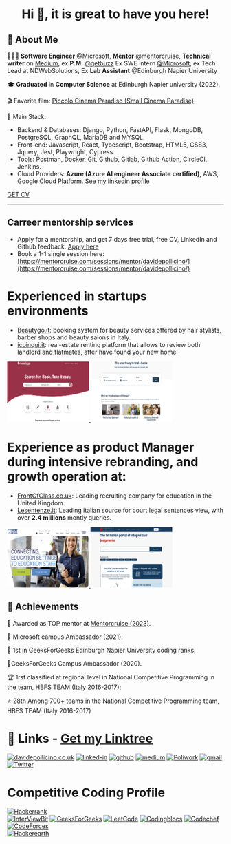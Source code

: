 <h1 align="center"> Hi 👋, it is great to have you here!<br/> </h1> 

## 🚀 About Me

🧑🏻‍💻 **Software Engineer** @Microsoft, **Mentor** [@mentorcruise](http://mentorcruise.com/mentor/davidepollicino/), **Technical writer** on [Medium](https://davidepollicino.medium.com/), ex **P.M.** [@getbuzz](http://getbuzz.uk) Ex SWE intern [@Microsoft](https://github.com/microsoft/), ex Tech Lead at NDWebSolutions, Ex **Lab Assistant** @Edinburgh Napier University

🎓 **Graduated** in **Computer Science** at Edinburgh Napier university (2022).

🎬 Favorite film: [Piccolo Cinema Paradiso (Small Cinema Paradise)](https://en.wikipedia.org/wiki/Cinema_Paradiso)

💼 Main Stack: 
* Backend & Databases: Django, Python, FastAPI, Flask, MongoDB, PostgreSQL, GraphQL, MariaDB and MYSQL.
* Front-end: Javascript, React, Typescript, Bootstrap, HTML5, CSS3, Jquery, Jest, Playwright, Cypress.
* Tools: Postman, Docker, Git, Github, Gitlab,  Github Action, CircleCI, Jenkins.
* Cloud Providers: **Azure (Azure AI engineer Associate certified)**, AWS, Google Cloud Platform.
[See my linkedin profile](https://www.linkedin.com/in/davidepollicino7/)
 
[GET CV](https://docs.google.com/document/d/1dBRsiLnIYSucAK_4-TqJ7f1cos0yhGUJ-rS21giDBTM/edit?usp=sharing)

<hr>

## Carreer mentorship services
* Apply for a mentorship, and get 7 days free trial, free CV, LinkedIn and Github feedback. [Apply here](https://mentorcruise.com/mentor/davidepollicino/)
* Book a 1-1 single session here: [https://mentorcruise.com/sessions/mentor/davidepollicino/](https://mentorcruise.com/sessions/mentor/davidepollicino/)

# Experienced in startups environments
* [Beautygo.it](https://beautygo.it/): booking system for beauty services offered by hair stylists, barber shops and beauty salons in Italy.
* [icoinqui.it](https://icoinqui.it/): real-estate renting platform that allows to review both landlord and flatmates, 
after have found your new home!
<a href="https://beautygo.it/" target="blank">
    <img src="images/beautygo.png" alt="BeautyGo" height="140" width="190" />
</a> 
<a href="https://icoinqui.it/" target="blank">
    <img src="images/icoinqui.png" alt="Icoinqui" height="140" width="190" />
</a> 

# Experience as product Manager during intensive rebranding, and growth operation at:
* [FrontOfClass.co.uk](https://frontofclass.co.uk/): Leading recruiting company for education in the United Kingdom. 
* [Lesentenze.it](https://www.lesentenze.it/): Leading italian source for court legal sentences view, with over **2.4 millions** montly queries.

<a href="https://frontofclass.co.uk/" target="blank">
    <img src="images/infrontofclass.png" alt="Frontofclass" height="140" width="190" />
</a> 
<a href="https://www.lesentenze.it/" target="blank">
    <img src="images/lesenteze.png" alt="LeSentenze.it" height="140" width="190" />
</a>

## 🏅 Achievements
 💼 Awarded as TOP mentor at [Mentorcruise (2023)](https://mentorcruise.com/mentor/davidepollicino/).
 
 🤝 Microsoft campus Ambassador (2021).
 
 🥇 1st in GeeksForGeeks Edinburgh Napier University coding ranks. 
 
 💪GeeksForGeeks Campus Ambassador (2020). 
 
 🏆 1rst classified at regional level in National Competitive Programming in the team, HBFS TEAM (Italy 2016-2017);
 
 ⭐ 28th Among 700+ teams in the National Competitive Programming team, HBFS TEAM (Italy 2016-2017)


# 🔗 Links  - [Get my Linktree](https://linktr.ee/davidepollicino) #

[![davidepollicino.co.uk](https://img.shields.io/badge/davidepollicino.co.uk-000000?style=for-the-badge&logoColor=white)](https://davidepollicino.co.uk)
[![linked-in](https://img.shields.io/badge/Linked_In-0077B5?style=for-the-badge&logo=LinkedIn&logoColor=white)](https://linkedin.com/in/davidepollicino7/)
[![github](https://img.shields.io/badge/GitHub-000000?style=for-the-badge&logo=GitHub&logoColor=white)](https://github.com/omonimus1)
[![medium](https://img.shields.io/badge/medium-000000?style=for-the-badge&logo=medium&logoColor=white)](https://davidepollicino.medium.com/)
[![Poliwork](https://img.shields.io/badge/Poliwork-0077B5?style=for-the-badge&logoColor=Blue)](https://www.polywork.com/davide_pollicino)
[![gmail](https://img.shields.io/badge/Gmail-D14836?style=for-the-badge&logo=Gmail&logoColor=white)](mailto:davidepollicino2015@gmail.com)
[![Twitter](https://img.shields.io/twitter/url/https/twitter.com/DavidePollicin.svg?style=social&label=Follow%20%40DavidePollicin)](https://twitter.com/DavidePollicin)


# Competitive Coding Profile #
[![Hackerrank](https://img.shields.io/badge/-hackerrank-7cfc00?style=flat&labelColor=7cfc00&logo=hackerrank&logoColor=white)](https://www.hackerrank.com/davidepollicino1)	
[![InterViewBit](https://img.shields.io/badge/-Interviewbit-87ceeb?style=flat&labelColor=87ceeb&logo=Interviewbit&logoColor=white)](https://www.interviewbit.com/profile/omonimus1)
[![GeeksForGeeks](https://img.shields.io/badge/geeksforfeeks-davidepollicino-green)](https://auth.geeksforgeeks.org/user/davidepollicino/practice/)	
[![LeetCode](https://img.shields.io/badge/-LeetCode-ff8c00?style=flat&labelColor=ff8c00&logo=LeetCode&logoColor=white)](https://leetcode.com/omonimus1/)
[![Codingblocs](https://img.shields.io/badge/-codingblocks-blue)](https://hack.codingblocks.com/app/users/242275)
[![Codechef](https://img.shields.io/badge/-Codechef-909090?style=flat&labelColor=909090&logo=Codechef&logoColor=white)](https://www.codechef.com/users/omonimus)
[![CodeForces](https://img.shields.io/badge/-CodeForces-ec6161?style=flat&labelColor=ec6161&logo=CodeForces&logoColor=white)](https://codeforces.com/profile/Davide_Pollicino)	
[![Hackerearth](https://img.shields.io/badge/hackerearth-purple.svg)](https://www.hackerearth.com/@davide12)	


